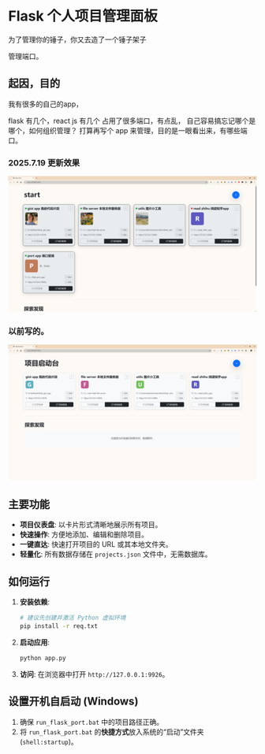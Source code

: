 # Flask 个人项目管理面板

为了管理你的锤子，你又去造了一个锤子架子

管理端口。

## 起因，目的

我有很多的自己的app，

flask 有几个，react js 有几个
占用了很多端口，有点乱， 自己容易搞忘记哪个是哪个，如何组织管理？
打算再写个 app 来管理，目的是一眼看出来，有哪些端口。

### 2025.7.19 更新效果
![项目截图](效果图/a4.png)

### 以前写的。

![项目截图](效果图/a3.png)

## 主要功能

- **项目仪表盘**: 以卡片形式清晰地展示所有项目。
- **快速操作**: 方便地添加、编辑和删除项目。
- **一键直达**: 快速打开项目的 URL 或其本地文件夹。
- **轻量化**: 所有数据存储在 `projects.json` 文件中，无需数据库。

## 如何运行

1.  **安装依赖**:
    ```bash
    # 建议先创建并激活 Python 虚拟环境
    pip install -r req.txt
    ```

2.  **启动应用**:
    ```bash
    python app.py
    ```

3.  **访问**:
    在浏览器中打开 `http://127.0.0.1:9926`。

## 设置开机自启动 (Windows)

1.  确保 `run_flask_port.bat` 中的项目路径正确。
2.  将 `run_flask_port.bat` 的**快捷方式**放入系统的“启动”文件夹 (`shell:startup`)。